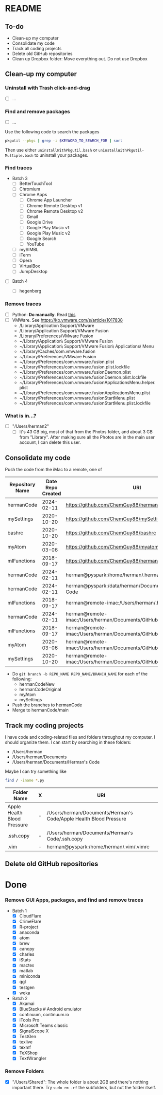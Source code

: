# README

## To-do

- Clean-up my computer
- Consolidate my code
- Track all coding projects
- Delete old GitHub repositories
- Clean up Dropbox folder: Move everything out. Do not use Dropbox

## Clean-up my computer

###  Uninstall with Trash click-and-drag
  - [ ] ...

###  Find and remove packages
  - [ ] ...

Use the following code to search the packages
```bash
pkgutil --pkgs | grep -i $KEYWORD_TO_SEARCH_FOR | sort
```

Then use either `uninstallWithPkgutil.bash` or `uninstallWithPkgutil-Multiple.bash` to uninstall your packages.

### Find traces
- Batch 3
    - [ ] BetterTouchTool
    - [ ] Chromium
    - [ ] Chrome Apps
      - [ ] Chrome App Launcher
      - [ ] Chrome Remote Desktop v1
      - [ ] Chrome Remote Desktop v2
      - [ ] Gmail
      - [ ] Google Drive
      - [ ] Google Play Music v1
      - [ ] Google Play Music v2
      - [ ] Google Search
      - [ ] YouTube
    - [ ] mySIMBL
    - [ ] iTerm
    - [ ] Opera
    - [ ] VirtualBox
    - [ ] JumpDesktop
- [ ] Batch 4
    - [ ] hegenberg


###  Remove traces
  - [ ] Python: **Do manually**. Read [this](https://docs.python.org/3/using/mac.html)
  - [ ] VMWare. See https://kb.vmware.com/s/article/1017838
    - /Library/Application Support/VMware
    - /Library/Application Support/VMware Fusion
    - /Library/Preferences/VMware Fusion
    - ~/Library/Application\ Support/VMware Fusion
    - ~/Library/Application\ Support/VMware Fusion\ Applications\ Menu
    - ~/Library/Caches/com.vmware.fusion
    - ~/Library/Preferences/VMware Fusion
    - ~/Library/Preferences/com.vmware.fusion.plist
    - ~/Library/Preferences/com.vmware.fusion.plist.lockfile
    - ~/Library/Preferences/com.vmware.fusionDaemon.plist
    - ~/Library/Preferences/com.vmware.fusionDaemon.plist.lockfile
    - ~/Library/Preferences/com.vmware.fusionApplicationsMenu.helper.plist
    - ~/Library/Preferences/com.vmware.fusionApplicationsMenu.plist
    - ~/Library/Preferences/com.vmware.fusionStartMenu.plist
    - ~/Library/Preferences/com.vmware.fusionStartMenu.plist.lockfile


###  What is in...?
   - [ ] "/Users/herman2"
     - [ ] It's 43 GB big, most of that from the Photos folder, and about 3 GB from "Library". After making sure all the Photos are in the main user account, I can delete this user.

##  Consolidate my code

Push the code from the iMac to a remote, one of

| Repository Name | Date Repo Created | URI                                                             | Archived in GitHub | Merge Destination |
| --------------- | ----------------- | --------------------------------------------------------------- | ------------------ | ----------------- |
| hermanCode      | 2024-02-11        | https://github.com/ChemGuy88/hermanCodeOriginal                 | True               |                   |
| mySettings      | 2020-10-20        | https://github.com/ChemGuy88/mySettings                         | True               |                   |
| bashrc          | 2020-10-20        | https://github.com/ChemGuy88/bashrc                             | True               |                   |
| myAtom          | 2020-03-06        | https://github.com/ChemGuy88/myatom                             | True               |                   |
| mlFunctions     | 2018-09-17        | https://github.com/ChemGuy88/hermanCode                         |                    | True              |
| hermanCode      | 2024-02-11        | herman@pyspark:/home/herman/.hermanCode                         |                    |                   |
| hermanCode      | 2024-02-11        | herman@pyspark:/data/herman/Documents/GitHub/Herman's Code      |                    |                   |
| mlFunctions     | 2018-09-17        | herman@remote-imac:/Users/herman/.hermanCode                    |                    | True              |
| hermanCode      | 2024-02-11        | herman@remote-imac:/Users/herman/Documents/GitHub/Herman's Code |                    |                   |
| mlFunctions     | 2018-09-17        | herman@remote-imac:/Users/herman/Documents/GitHub/Herman's Code |                    |                   |
| myAtom          | 2020-03-06        | herman@remote-imac:/Users/herman/Documents/GitHub/Herman's Code |                    |                   |
| mySettings      | 2020-10-20        | herman@remote-imac:/Users/herman/Documents/GitHub/Herman's Code |                    |                   |

- Do `git branch -b REPO_NAME REPO_NAME/BRANCH_NAME` for each of the following:
  - hermanCodeNew
  - hermanCodeOriginal
  - myAtom
  - mySettings
- Push the branches to hermanCode
- Merge to hermanCode/main


## Track my coding projects

I have code and coding-related files and folders throughout my computer. I should organize them. I can start by searching in these folders:

- /Users/herman
- /Users/herman/Documents
- /Users/herman/Documents/Herman's Code

Maybe  I can try something like

```bash
find / -iname *.py
```

| Folder Name                 | X   | URI                                                               |
| --------------------------- | --- | ----------------------------------------------------------------- |
| Apple Health Blood Pressure | -   | /Users/herman/Documents/Herman's Code/Apple Health Blood Pressure |
| .ssh.copy                   | -   | /Users/herman/Documents/Herman's Code/.ssh.copy                   |
| .vim                        | -   | herman@pyspark:/home/herman/.vim/.vimrc                           |

## Delete old GitHub repositories

# Done

### Remove GUI Apps, packages, and find and remove traces
- Batch 1
  - [x] CloudFlare
  - [x] CrimeFlare
  - [x] R-project
  - [x] anaconda
  - [x] atom
  - [x] brew
  - [x] canopy
  - [x] charles
  - [x] iStats
  - [x] mactex
  - [x] matlab
  - [x] miniconda
  - [x] qgl
  - [x] testgen
  - [x] weka
- Batch 2
  - [x] Akamai
  - [x] BlueStacks  # Android emulator
  - [x] continuum, continuum.io
  - [x] iTools Pro
  - [x] Microsoft Teams classic
  - [x] SignalScope X
  - [x] TestGen
  - [x] texlive
  - [x] texmf
  - [x] TeXShop
  - [x] TextWrangler

### Remove Folders
  - [x] "/Users/Shared": The whole folder is about 2GB and there's nothing important there. Try `sudo rm -rf` the subfolders, but not the folder itself.
